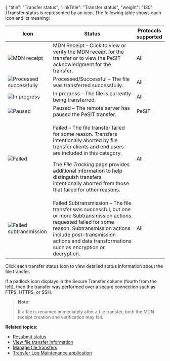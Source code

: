 {
    "title": "Transfer status",
    "linkTitle": "Transfer status",
    "weight": "130"
}Transfer status is represented by an icon. The following table shows each icon and its meaning:

<table>
   <thead>
      <tr>
<th class="HeadE-Column1-Header1">Icon         </th>
<th class="HeadE-Column1-Header1">Status         </th>
<th class="HeadD-Column1-Header1">Protocols<br />
supported         </th>
      </tr>
   </thead>
   <tbody>
      <tr>
         <td><img src="/Images/SecureTransport/Operations_FileTracking_MDNReceipt.png" alt="MDN receipt" />         </td>
         <td>MDN Receipt – Click to view or verify the MDN receipt for the transfer or to view the PeSIT acknowledgment for the transfer.         </td>
         <td>All         </td>
      </tr>
      <tr>
         <td><img src="/Images/SecureTransport/TransferStatusOK.png" alt="Processed successfully" />         </td>
         <td>Processed/Successful – The file was transferred successfully.         </td>
         <td>All         </td>
      </tr>
      <tr>
         <td><img src="/Images/SecureTransport/TransferStatusRunning.png" alt="In progress" />         </td>
         <td>In progress – The file is currently being transferred.         </td>
         <td>All         </td>
      </tr>
      <tr>
         <td><img src="/Images/SecureTransport/TransferStatusPause.png" alt="Paused" />         </td>
         <td>Paused – The remote server has paused the PeSIT transfer.         </td>
         <td>PeSIT         </td>
      </tr>
      <tr>
         <td><img src="/Images/SecureTransport/TransferStatusFail.png" alt="Failed" />         </td>
         <td><p>Failed – The file transfer failed for some reason. Transfers intentionally aborted by file transfer clients and end users are included in this category.</p>
<p>The <em>File Tracking</em> page provides additional information to help distinguish transfers intentionally aborted from those that failed for other reasons.</p>         </td>
         <td>All         </td>
      </tr>
      <tr>
         <td><img src="/Images/SecureTransport/Operations_FileTracking_PTAFailed.png" alt="Failed subtransmission" />         </td>
         <td>Failed Subtransmission – The file transfer was successful, but one or more Subtransmission actions requested failed for some reason. Subtransmission actions include post-transmission actions and data transformations such as encryption or decryption.         </td>
         <td>All         </td>
      </tr>
   </tbody>
</table>

Click each transfer status icon to view detailed status information about the file transfer.

If a padlock icon displays in the Secure Transfer column (fourth from the left), then the transfer was performed over a secure connection such as FTPS, HTTPS, or SSH.

> **Note:**
>
> If a file is renamed immediately after a file transfer, both the MDN receipt creation and verification may fail.

**Related topics:**

-   <a href="#" class="MCXref xref">Resubmit status</a>
-   <a href="../t_st_viewfiletransferinfo" class="MCXref xref">View file transfer information</a>
-   <a href="../t_st_filetransfers" class="MCXref xref">Manage file transfers</a>
-   <a href="../r_st_transferlogmaint" class="MCXref xref">Transfer Log Maintenance application</a>
